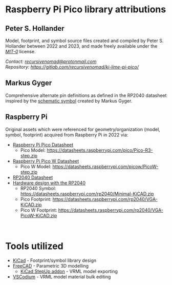 # Raspberry Pi Pico library attributions




## Peter S. Hollander

Model, footprint, and symbol source files created and compiled by Peter S. Hollander between 2022 and 2023, and made freely available under the [*MIT-0*][URL-MIT-0] license.

*Contact: <recursivenomad@protonmail.com>*  
*Repository: <https://gitlab.com/recursivenomad/ki-lime-pi-pico/>*


## Markus Gyger

Comprehensive alternate pin definitions as defined in the RP2040 datasheet inspired by the [schematic symbol][URL-Gyger-symbol] created by Markus Gyger.


## Raspberry Pi

Original assets which were referenced for geometry/organization (model, symbol, footprint) acquired from Raspberry Pi in 2022 via:

- [Raspberry Pi Pico Datasheet][URL-Pico-sheet]
  - Pico Model: <https://datasheets.raspberrypi.com/pico/Pico-R3-step.zip>
- [Raspberry Pi Pico W Datasheet][URL-Pico-W-sheet]
  - Pico W Model: <https://datasheets.raspberrypi.com/picow/PicoW-step.zip>
- [RP2040 Datasheet][URL-RP2040-sheet]
- [Hardware design with the RP2040][URL-RP2040-design]
  - RP2040 Symbol: <https://datasheets.raspberrypi.com/rp2040/Minimal-KiCAD.zip>
  - Pico Footprint: <https://datasheets.raspberrypi.com/rp2040/VGA-KiCAD.zip>
  - Pico W Footprint: <https://datasheets.raspberrypi.com/rp2040/VGA-PicoW-KiCAD.zip>

&nbsp;




# Tools utilized

- [KiCad][URL-KiCad] - Footprint/symbol library design
- [FreeCAD][URL-FreeCAD] - Parametric 3D modelling
  - [KiCad StepUp addon][URL-KiCad-StepUp] - VRML model exporting
- [VSCodium][URL-VSCodium] - VRML model material bulk editing




[URL-FreeCAD]: <https://www.freecad.org/>
[URL-Gyger-symbol]: <https://gitlab.com/mgyger/kicad-symbols/-/blob/pico/MCU_Module.kicad_sym>
[URL-KiCad]: <https://www.kicad.org/>
[URL-KiCad-StepUp]: <https://github.com/easyw/kicadStepUpMod>
[URL-MIT-0]: <https://opensource.org/license/mit-0/>
[URL-Pico-sheet]: <https://datasheets.raspberrypi.com/pico/pico-datasheet.pdf>
[URL-Pico-W-sheet]: <https://datasheets.raspberrypi.com/picow/pico-w-datasheet.pdf>
[URL-RP2040-design]: <https://datasheets.raspberrypi.com/rp2040/hardware-design-with-rp2040.pdf>
[URL-RP2040-sheet]: <https://datasheets.raspberrypi.com/rp2040/rp2040-datasheet.pdf>
[URL-VSCodium]: <https://vscodium.com/>
